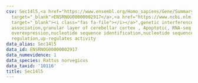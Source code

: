 ```yaml
---
csv: Sec14l5,<a href="https://www.ensembl.org/Homo_sapiens/Gene/Summary?db=core;g=ENSRNOG00000002917"
  target="_blank">ENSRNOG00000002917</a>,<a href="https://www.ncbi.nlm.nih.gov/pubmed/30467350"
  target="_blank"><i class="fas fa-file"></i></a>",genetic interference,functional
  association,granular layer of cerebellar cortex , Apoptotic, RNA-seq assay, hsf-1
  overexpression,nucleotide sequence identification,nucleotide sequence identification,transcriptional
  regulation,up-regulates activity
data_alias: Sec14l5
data_id: ENSRNOG00000002917
data_numevidence: 1
data_species: Rattus norvegicus
data_taxid: '10116'
title: Sec14l5
---
```

